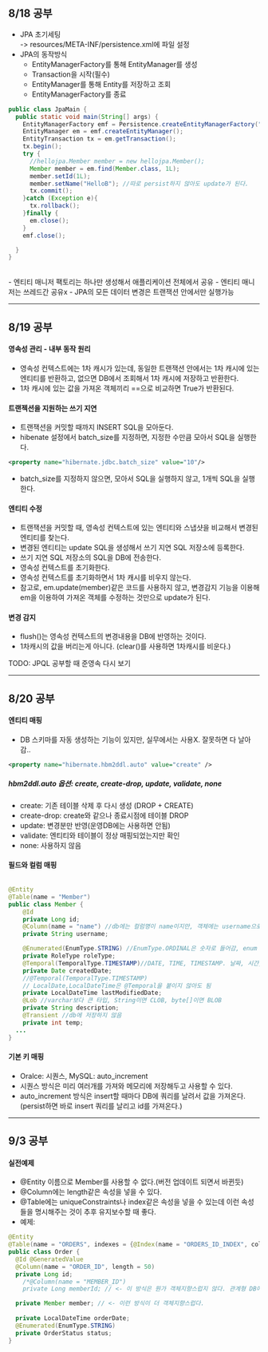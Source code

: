 ## 8/18 공부
- JPA 초기세팅<br>
-> resources/META-INF/persistence.xml에 파일 설정
- JPA의 동작방식
  - EntityManagerFactory를 통해 EntityManager를 생성
  - Transaction을 시작(필수)
  - EntityManager를 통해 Entity를 저장하고 조회
  - EntityManagerFactory를 종료

```java
public class JpaMain {
  public static void main(String[] args) {
    EntityManagerFactory emf = Persistence.createEntityManagerFactory("hello");
    EntityManager em = emf.createEntityManager();
    EntityTransaction tx = em.getTransaction();
    tx.begin();
    try {
      //hellojpa.Member member = new hellojpa.Member();
      Member member = em.find(Member.class, 1L);
      member.setId(1L);
      member.setName("HelloB"); //따로 persist하지 않아도 update가 된다.
      tx.commit();
    }catch (Exception e){
      tx.rollback();
    }finally {
      em.close();
    }
    emf.close();

  }
}
``` 
  <br>
- 엔티티 매니저 팩토리는 하나만 생성해서 애플리케이션 전체에서 공유
- 엔티티 매니저는 쓰레드간 공유x
- JPA의 모든 데이터 변경은 트랜잭션 안에서만 실행가능

---
## 8/19 공부
#### 영속성 관리 - 내부 동작 원리
- 영속성 컨텍스트에는 1차 캐시가 있는데, 동일한 트랜잭션 안에서는 1차 캐시에 있는 엔티티를 반환하고, 없으면 DB에서 조회해서 1차 캐시에 저장하고 반환한다.
- 1차 캐시에 있는 값을 가져온 객체끼리 ==으로 비교하면 True가 반환된다.
#### 트랜젝션을 지원하는 쓰기 지연
- 트랜잭션을 커밋할 때까지 INSERT SQL을 모아둔다.
- hibenate 설정에서 batch_size를 지정하면, 지정한 수만큼 모아서 SQL을 실행한다.
```xml
<property name="hibernate.jdbc.batch_size" value="10"/>
```
- batch_size를 지정하지 않으면, 모아서 SQL을 실행하지 않고, 1개씩 SQL을 실행한다.

#### 엔티티 수정
- 트랜잭션을 커밋할 때, 영속성 컨텍스트에 있는 엔티티와 스냅샷을 비교해서 변경된 엔티티를 찾는다.
- 변경된 엔티티는 update SQL을 생성해서 쓰기 지연 SQL 저장소에 등록한다.
- 쓰기 지연 SQL 저장소의 SQL을 DB에 전송한다.
- 영속성 컨텍스트를 초기화한다.
- 영속성 컨텍스트를 초기화하면서 1차 캐시를 비우지 않는다.
- 참고로, em.update(member)같은 코드를 사용하지 않고, 변경감지 기능을 이용해 em을 이용하여 가져온 객체를 수정하는 것만으로 update가 된다.


#### 변경 감지
- flush()는 영속성 컨텍스트의 변경내용을 DB에 반영하는 것이다.
- 1차캐시의 값을 버리는게 아니다. (clear()를 사용하면 1차캐시를 비운다.)


TODO: JPQL 공부할 때 준영속 다시 보기

---
## 8/20 공부
#### 엔티티 매핑
- DB 스키마를 자동 생성하는 기능이 있지만, 실무에서는 사용X. 잘못하면 다 날아감..
```xml
<property name="hibernate.hbm2ddl.auto" value="create" /> 

```
##### hbm2ddl.auto 옵션: create, create-drop, update, validate, none
- create: 기존 테이블 삭제 후 다시 생성 (DROP + CREATE)
- create-drop: create와 같으나 종료시점에 테이블 DROP
- update: 변경분만 반영(운영DB에는 사용하면 안됨)
- validate: 엔티티와 테이블이 정상 매핑되었는지만 확인
- none: 사용하지 않음

#### 필드와 컬럼 매핑
```java

@Entity
@Table(name = "Member")
public class Member {
    @Id
    private Long id;
    @Column(name = "name") //db에는 컬럼명이 name이지만, 객체에는 username으로 쓰고 싶을 때
    private String username;

    @Enumerated(EnumType.STRING) //EnumType.ORDINAL은 숫자로 들어감, enum 순서 바뀌면 망해서 쓰면 안됨.
    private RoleType roleType;
    @Temporal(TemporalType.TIMESTAMP)//DATE, TIME, TIMESTAMP. 날짜, 시간, 둘다
    private Date createdDate;
    //@Temporal(TemporalType.TIMESTAMP)
    // LocalDate,LocalDateTime은 @Temporal을 붙이지 않아도 됨
    private LocalDateTime lastModifiedDate;
    @Lob //varchar보다 큰 타입, String이면 CLOB, byte[]이면 BLOB
    private String description; 
    @Transient //db에 저장하지 않음
    private int temp;
  ...
}
```


#### 기본 키 매핑
- Oralce: 시퀀스, MySQL: auto_increment
- 시퀀스 방식은 미리 여러개를 가져와 메모리에 저장해두고 사용할 수 있다.
- auto_increment 방식은 insert할 때마다 DB에 쿼리를 날려서 값을 가져온다.(persist하면 바로 insert 쿼리를 날리고 id를 가져온다.)

---
## 9/3 공부
#### 실전예제
- @Entity 이름으로 Member를 사용할 수 없다.(버전 업데이트 되면서 바뀐듯)
- @Column에는 length같은 속성을 넣을 수 있다.
- @Table에는 uniqueConstraints나 index같은 속성을 넣을 수 있는데 이런 속성들을 명시해주는 것이 추후 유지보수할 때 좋다.
- 예제:
```java
@Entity
@Table(name = "ORDERS", indexes = {@Index(name = "ORDERS_ID_INDEX", columnList = "ORDER_ID")})
public class Order {
  @Id @GeneratedValue
  @Column(name = "ORDER_ID", length = 50)
  private Long id;
    /*@Column(name = "MEMBER_ID")
    private Long memberId; // <- 이 방식은 뭔가 객체지향스럽지 않다. 관계형 DB에 맞춘 설계, 객체그래프 탐색 불가..*/

  private Member member; // <- 이런 방식이 더 객체지향스럽다.
  
  private LocalDateTime orderDate;
  @Enumerated(EnumType.STRING)
  private OrderStatus status;
}
```